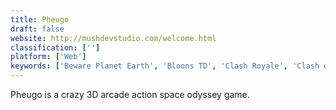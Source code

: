 ```yaml
---
title: Pheugo
draft: false 
website: http://mushdevstudio.com/welcome.html
classification: ['']
platform: ['Web']
keywords: ['Beware Planet Earth', 'Bloons TD', 'Clash Royale', 'Clash of Clans', 'Clash of Kings', 'Defend Your Motti', 'Defensoid', 'DomiNations', 'Fieldrunners', 'Fieldrunners Attack', 'HexDefense', 'Innotoria Tower Defense', 'Kingdom Rush', 'Robo Defense', 'Royal Revolt', 'Saturn Defense', 'Tower Duel', 'TowerMadness', 'Towers of Oz', 'Zombie Farm']
---
```

Pheugo is a crazy 3D arcade action space odyssey game.